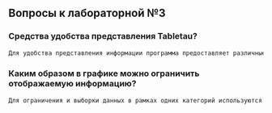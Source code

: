 ## Вопросы к лабораторной №3

### Средства удобства представления Tabletau?

```bash
Для удобства представления информации программа предоставляет различные варианты графиков, возможности их компоновки и соединения. Различные цветовые и символьные обозначения
```

### Каким образом в графике можно ограничить отображаемую информацию?

```bash
Для ограничения и выборки данных в рамках одних категорий используются интерактивные фильтры. Они позволяют создавать выборку в рамках категории
```